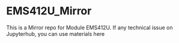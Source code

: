 # EMS412U_Mirror
This is a Mirror repo for Module EMS412U. If any technical issue on Jupyterhub, you can use materials here
